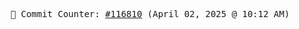 <p align="center">
    <samp>
        📮 Commit Counter: <a href="https://github.com/Javascript-void0/Javascript-void0/commits/main">#116810</a> (April 02, 2025 @ 10:12 AM)
    </samp>
</p>